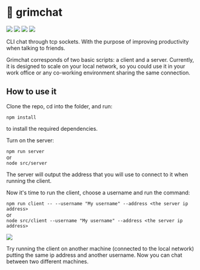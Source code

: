 # :busts_in_silhouette: grimchat

![](https://img.shields.io/badge/grimchat-failed-red) ![](https://img.shields.io/badge/npm-8.13.2-green) ![](https://img.shields.io/badge/node-v17.6.0-green) ![](https://img.shields.io/badge/macabrecode-purple)

CLI chat through tcp sockets. With the purpose of improving productivity when talking to friends.

Grimchat corresponds of two basic scripts: a client and a server. Currently, it is designed to scale on your local network, so you could use it in your work office or any co-working environment sharing the same connection.

## How to use it

Clone the repo, cd into the folder, and run:

`npm install`

to install the required dependencies.

Turn on the server:

`npm run server`  
or  
`node src/server`

The server will output the address that you will use to connect to it when running the client.

Now it's time to run the client, choose a username and run the command:

`npm run client -- --username "My username" --address <the server ip address>`  
or  
`node src/client --username "My username" --address <the server ip address>`

![](https://media.giphy.com/media/gMBcXVz1wcVht0K2Ia/giphy.gif)

Try running the client on another machine (connected to the local network) putting the same ip address and another username. Now you can chat between two different machines.
